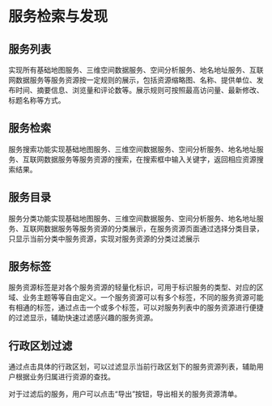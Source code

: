 # 服务检索与发现

## &#x20;服务列表

实现所有基础地图服务、三维空间数据服务、空间分析服务、地名地址服务、互联网数据服务等服务资源按一定规则的展示，包括资源缩略图、名称、提供单位、发布时间、摘要信息、浏览量和评论数等。展示规则可按照最高访问量、最新修改、标题名称等方式。

## 服务检索

服务搜索功能实现基础地图服务、三维空间数据服务、空间分析服务、地名地址服务、互联网数据服务等服务资源的搜索，在搜索框中输入关键字，返回相应资源搜索结果。&#x20;

## 服务目录

服务分类功能实现基础地图服务、三维空间数据服务、空间分析服务、地名地址服务、互联网数据服务等服务资源的分类展示，在服务资源页面通过选择分类目录，只显示当前分类中服务资源，实现对服务资源的分类过滤展示

## 服务标签

服务资源标签是对各个服务资源的轻量化标识，可用于标识服务的类型、对应的区域、业务主题等等自由定义。一个服务资源可以有多个标签，不同的服务资源可能有相通的标签，通过点击一个或多个标签，可以对服务列表中的服务资源进行便捷的过滤显示，辅助快速过滤感兴趣的服务资源。

## 行政区划过滤

通过点击具体的行政区划，可以过滤显示当前行政区划下的服务资源列表，辅助用户根据业务归属进行资源的查找。

对于过滤后的服务，用户可以点击“导出”按钮，导出相关的服务资源清单。

